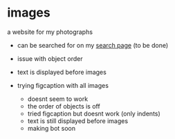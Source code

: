 # images
a website for my photographs
- can be searched for on my [search page](https://skparab1.github.io/search) (to be done)

- issue with object order
- text is displayed before images
- trying figcaption with all images
  - doesnt seem to work 
  - the order of objects is off
  - tried figcaption but doesnt work (only indents)
  - text is still displayed before images
  - making bot soon
